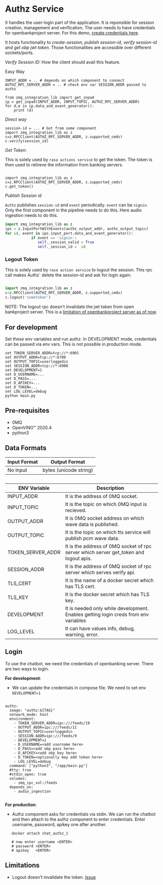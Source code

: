 # Authz Service

It handles the user-login part of the application. It is reponsible for session creation, management and verification. The user needs to have credentials for openbankproject server.
For this demo, [create credentials here](https://apisandbox.openbankproject.com/consumer-registration ).

It hosts functionality to *create-session, publish session-id, verify session-id and get obp jwt token*. Those functionalities are accessible over different sockets/ports.

*Verify Session ID:*
How the client should avail this feature. 


Easy Way
```
INPUT_ADDR = .. # depends on which component to connect
AUTHZ_RPC_SERVER_ADDR = .. # check env var SESSION_ADDR passed to authz 

from zmq_integration_lib import get_inpad
ip = get_inpad(INPUT_ADDR, INPUT_TOPIC, AUTHZ_RPC_SERVER_ADDR)
for d,e in ip.data_and_event_generator():
    print (d) 

```

*Direct way*

```
session-id = ... # Got from some component
import zmq_integration_lib as z
c=z.RPCClient(AUTHZ_RPC_SERVER_ADDR, z.supported_cmds)
c.verify(session_id)

```



*Get Token:*

This is solely used by `rasa actions service` to get the token. The token is then used to retireve the information from banking servers.

```

import zmq_integration_lib as z
c=z.RPCClient(AUTHZ_RPC_SERVER_ADDR, z.supported_cmds)
c.get_token()

```

*Publish Session id*

`Authz` publishes `session-id` and `event` periodically. `event` can be `signin`. Only the first component in the pipeline needs to do this. Here audio ingestion needs to do this.


```python
import zmq_integration_lib as z
ips = z.InputPortWIthEvents(authz_output_addr, authz_output_topic)
for id, event in ips.input_port.data_and_event_generator():
            if event == 'signin':
               self._session_valid = True
               self._session_id =  id
```
### Logout Token

This is solely used by `rasa action service` to logout the session. This rpc call makes Authz` delete the session-id and ask for login again.

```python

import zmq_integration_lib as z
c=z.RPCClient(AUTHZ_RPC_SERVER_ADDR, z.supported_cmds)
c.logout('sometoken')


```



NOTE: The logout rpc doesn't invalidate the jwt token from open bankproject server. This is a [limitation of openbankproject server as of now](#limitations).

## For development

Set these env variables and run authz. In DEVELOPMENT mode, credentials can be passed via env vars. This is not possible in production mode. 

```
set TOKEN_SERVER_ADDR=tcp://*:6901
set OUTPUT_ADDR=tcp://*:6700
set OUTPUT_TOPIC=userloggedin 
set SESSION_ADDR=tcp://*:6900 
set DEVELOPMENT=1 
set D_USERNAME=...
set D_PASS=...
set D_APIKEY=... 
set D_TOKEN=...
set LOG_LEVEL=debug
python main.py
```

## Pre-requisites
- 0MQ
- OpenVINO&trade; 2020.4
- python3

## Data Formats

| Input Format  | Output Format         |
| ------------- | --------------------- |
| No Input | bytes (unicode string) |



##

| ENV Variable  | Description       |
| ------------- | --------------------- |
| INPUT_ADDR | It is the address of 0MQ socket. |
| INPUT_TOPIC | It is the topic on which 0MQ input is recieved. |
| OUTPUT_ADDR |It is 0MQ socket address on which wave data is published. |
| OUTPUT_TOPIC | It is the topic on which tts service will publish pcm wave data. |
| TOKEN_SERVER_ADDR | It is the address of 0MQ socket of rpc server which server get_token and logout apis. |
| SESSION_ADDR | It is the address of 0MQ socket of rpc server which serves verify api. |
| TLS_CERT | It is the name of a docker secret which has TLS cert. |
| TLS_KEY | It is the docker secret which has TLS key. |
| DEVELOPMENT | It is needed only while development. Enables getting login creds from env variables |
| LOG_LEVEL | It can have values info, debug, warning, error. |


## Login

To use the chatbot, we need the credentials of openbanking server. There are two ways to login.

**For development**:
  - We can update the credentials in compose file. We need to set env `DEVELOPMENT=1`

  ```

  authz:
    image: "authz:${TAG}"
    network_mode: host
    environment:
      - TOKEN_SERVER_ADDR=ipc:///feeds/19
      - OUTPUT_ADDR=ipc:///feeds/11
      - OUTPUT_TOPIC=userloggedin
      - SESSION_ADDR=ipc:///feeds/9
      - DEVELOPMENT=1
      - D_USERNAME=<add username here>
      - D_PASS=<add obp pass here>
      - D_APIKEY=<add obp key here>
      - D_TOKEN=<optionally may add token here>
      - LOG_LEVEL=debug
    command: ["python3", "/app/main.py"]
    #tty: true
    #stdin_open: true
    volumes:
      - zmq_ipc_vol:/feeds
    depends_on:
      - audio_ingestion


  ```

**For production**:
  - Authz component asks for credentials via stdin. We can run the chatbot and then attach to the authz component to enter credentials.
    Enter username, password, apikey one after another.

```
   docker attach chat_authz_1

   # now enter username <ENTER>
   # password <ENTER>
   # apikey   <ENTER>
```

## Limitations

- Logout doesn't invalidate the token. [Issue](https://github.com/OpenBankProject/OBP-API/issues/1865)